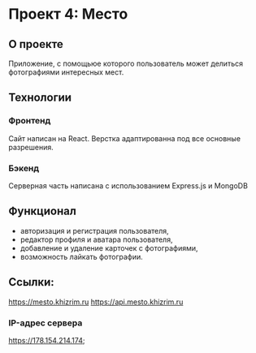 # Проект 4: Место

## О проекте
Приложение, с помощьюе которого пользователь может делиться фотографиями интересных мест.

## Технологии
### Фронтенд
Cайт написан на React. Верстка адаптированна под все основные разрешения.
### Бэкенд
Серверная часть написана с использованием Express.js и MongoDB

## Функционал
* авторизация и регистрация пользователя,
* редактор профиля и аватара пользователя,
* добавление и удаление карточек с фотографиями,
* возможность лайкать фотографии.

## Ссылки:
https://mesto.khizrim.ru
https://api.mesto.khizrim.ru

### IP-адрес сервера
https://178.154.214.174;

